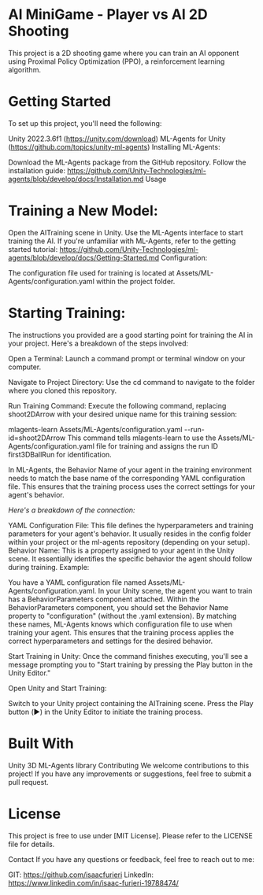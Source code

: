 # AI MiniGame - Player vs AI 2D Shooting

This project is a 2D shooting game where you can train an AI opponent using Proximal Policy Optimization (PPO), a reinforcement learning algorithm.

# Getting Started
To set up this project, you'll need the following:

Unity 2022.3.6f1 (https://unity.com/download)
ML-Agents for Unity (https://github.com/topics/unity-ml-agents)
Installing ML-Agents:

Download the ML-Agents package from the GitHub repository.
Follow the installation guide: https://github.com/Unity-Technologies/ml-agents/blob/develop/docs/Installation.md
Usage

# Training a New Model:

Open the AITraining scene in Unity.
Use the ML-Agents interface to start training the AI.
If you're unfamiliar with ML-Agents, refer to the getting started tutorial: https://github.com/Unity-Technologies/ml-agents/blob/develop/docs/Getting-Started.md
Configuration:

The configuration file used for training is located at Assets/ML-Agents/configuration.yaml within the project folder.

# Starting Training:

The instructions you provided are a good starting point for training the AI in your project. Here's a breakdown of the steps involved:

Open a Terminal: Launch a command prompt or terminal window on your computer.

Navigate to Project Directory: Use the cd command to navigate to the folder where you cloned this repository.

Run Training Command: Execute the following command, replacing shoot2DArrow with your desired unique name for this training session:

mlagents-learn Assets/ML-Agents/configuration.yaml --run-id=shoot2DArrow
This command tells mlagents-learn to use the Assets/ML-Agents/configuration.yaml file for training and assigns the run ID first3DBallRun for identification.

In ML-Agents, the Behavior Name of your agent in the training environment needs to match the base name of the corresponding YAML configuration file. This ensures that the training process uses the correct settings for your agent's behavior.

_Here's a breakdown of the connection:_

YAML Configuration File: This file defines the hyperparameters and training parameters for your agent's behavior. It usually resides in the config folder within your project or the ml-agents repository (depending on your setup).
Behavior Name: This is a property assigned to your agent in the Unity scene. It essentially identifies the specific behavior the agent should follow during training.
Example:

You have a YAML configuration file named Assets/ML-Agents/configuration.yaml.
In your Unity scene, the agent you want to train has a BehaviorParameters component attached.
Within the BehaviorParameters component, you should set the Behavior Name property to "configuration" (without the .yaml extension).
By matching these names, ML-Agents knows which configuration file to use when training your agent. This ensures that the training process applies the correct hyperparameters and settings for the desired behavior.

Start Training in Unity: Once the command finishes executing, you'll see a message prompting you to "Start training by pressing the Play button in the Unity Editor."

Open Unity and Start Training:

Switch to your Unity project containing the AITraining scene.
Press the Play button (▶️) in the Unity Editor to initiate the training process.

# Built With
Unity 3D
ML-Agents library
Contributing
We welcome contributions to this project! If you have any improvements or suggestions, feel free to submit a pull request.

# License
This project is free to use under [MIT License]. Please refer to the LICENSE file for details.

Contact
If you have any questions or feedback, feel free to reach out to me:

GIT: https://github.com/isaacfurieri
LinkedIn: https://www.linkedin.com/in/isaac-furieri-19788474/
